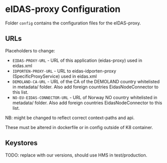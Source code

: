 # eIDAS-proxy Configuration

Folder `config` contains the configuration files for the eIDAS-proxy.

## URLs
Placeholders to change:
* `EIDAS-PROXY-URL` - URL of this application (eidas-proxy) used in eidas.xml
* `IDPORTEN-PROXY-URL` - URL to eidas-idporten-proxy (SpecificProxyService) used in eidas.xml
* `DEMOLAND-CA-URL` - URL of the CA of the DEMOLAND country whitelisted in metadata/ folder. Also add foreign countries EidasNodeConnector to this list.
* `NO-EU-EIDAS-CONNECTOR-URL` - URL of Norway NO country whitelisted in metadata/ folder. Also add foreign countries EidasNodeConnector to this list.

NB: might be changed to reflect correct context-paths and api.

These must be altered in dockerfile or in config outside of K8 container.

## Keystores
TODO: replace with our versions, should use HMS in test/production.

